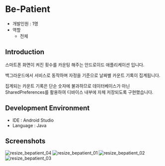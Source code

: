 # Be-Patient
- 개발인원 : 1명
- 역할
  - 전체
## Introduction
스마트폰 화면이 켜진 횟수를 카운팅 해주는 안드로이드 애플리케이션 입니다. 

백그라운드에서 서비스로 동작하며 자정을 기준으로 날짜별 카운트 기록이 집계됩니다. 

집계되는 카운트 기록은 단순 숫자에 불과하므로 데이터베이스가 아닌 SharedPreferences를 활용하여 디바이스 내부에 자체 저장되도록 구현했습니다. 

## Development Environment
- IDE : Android Studio
- Language : Java

## Screenshots
![resize_bepatient_04](https://user-images.githubusercontent.com/45503931/56092682-eeeeb600-5ef9-11e9-916a-2a2f7f1a89eb.png)
![resize_bepatient_01](https://user-images.githubusercontent.com/45503931/56092683-ef874c80-5ef9-11e9-910c-a7aeb36c0141.png)
![resize_bepatient_02](https://user-images.githubusercontent.com/45503931/56092684-ef874c80-5ef9-11e9-96f8-cd37bacd5b47.png)
![resize_bepatient_03](https://user-images.githubusercontent.com/45503931/56092685-ef874c80-5ef9-11e9-8d25-cccf879cb570.png)
